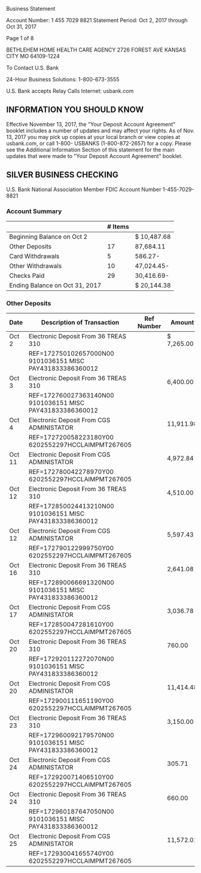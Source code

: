 
Business Statement

Account Number:
1 455 7029 8821
Statement Period:
Oct 2, 2017
through
Oct 31, 2017

Page 1 of 8

BETHLEHEM HOME HEALTH CARE AGENCY
2726 FOREST AVE
KANSAS CITY MO 64109-1224

To Contact U.S. Bank

24-Hour Business
Solutions: 1-800-673-3555

U.S. Bank accepts Relay Calls
Internet: usbank.com

## INFORMATION YOU SHOULD KNOW

Effective November 13, 2017, the "Your Deposit Account Agreement" booklet includes a number of updates and may affect
your rights. As of Nov. 13, 2017 you may pick up copies at your local branch or view copies at usbank.com, or call 1-800-
USBANKS (1-800-872-2657) for a copy. Please see the Additional Information Section of this statement for the main updates that
were made to "Your Deposit Account Agreement" booklet.

## SILVER BUSINESS CHECKING
U.S. Bank National Association                                                 Member FDIC
                                                                Account Number 1-455-7029-8821
### Account Summary

| | # Items | |
|---|---|---|
| Beginning Balance on Oct 2 | | $ 10,487.68 |
| Other Deposits | 17 | 87,684.11 |
| Card Withdrawals | 5 | 586.27- |
| Other Withdrawals | 10 | 47,024.45- |
| Checks Paid | 29 | 30,416.69- |
| Ending Balance on Oct 31, 2017 | | $ 20,144.38 |

### Other Deposits

| Date | Description of Transaction | Ref Number | Amount |
|---|---|---|---|
| Oct 2 | Electronic Deposit From 36 TREAS 310 | | $ 7,265.00 |
| | REF=172750102657000N00 9101036151 MISC PAY431833386360012 | | |
| Oct 3 | Electronic Deposit From 36 TREAS 310 | | 6,400.00 |
| | REF=172760027363140N00 9101036151 MISC PAY431833386360012 | | |
| Oct 4 | Electronic Deposit From CGS ADMINISTATOR | | 11,911.98 |
| | REF=172720058223180Y00 6202552297HCCLAIMPMT267605 | | |
| Oct 11 | Electronic Deposit From CGS ADMINISTATOR | | 4,972.84 |
| | REF=172780042278970Y00 6202552297HCCLAIMPMT267605 | | |
| Oct 12 | Electronic Deposit From 36 TREAS 310 | | 4,510.00 |
| | REF=172850024413210N00 9101036151 MISC PAY431833386360012 | | |
| Oct 12 | Electronic Deposit From CGS ADMINISTATOR | | 5,597.43 |
| | REF=172790122999750Y00 6202552297HCCLAIMPMT267605 | | |
| Oct 16 | Electronic Deposit From 36 TREAS 310 | | 2,641.08 |
| | REF=172890066691320N00 9101036151 MISC PAY431833386360012 | | |
| Oct 17 | Electronic Deposit From CGS ADMINISTATOR | | 3,036.78 |
| | REF=172850047281610Y00 6202552297HCCLAIMPMT267605 | | |
| Oct 20 | Electronic Deposit From 36 TREAS 310 | | 760.00 |
| | REF=172920112272070N00 9101036151 MISC PAY431833386360012 | | |
| Oct 20 | Electronic Deposit From CGS ADMINISTATOR | | 11,414.48 |
| | REF=172900111651190Y00 6202552297HCCLAIMPMT267605 | | |
| Oct 23 | Electronic Deposit From 36 TREAS 310 | | 3,150.00 |
| | REF=172960092179570N00 9101036151 MISC PAY431833386360012 | | |
| Oct 24 | Electronic Deposit From CGS ADMINISTATOR | | 305.71 |
| | REF=172920071406510Y00 6202552297HCCLAIMPMT267605 | | |
| Oct 24 | Electronic Deposit From 36 TREAS 310 | | 660.00 |
| | REF=172960187647050N00 9101036151 MISC PAY431833386360012 | | |
| Oct 25 | Electronic Deposit From CGS ADMINISTATOR | | 11,572.01 |
| | REF=172930041655740Y00 6202552297HCCLAIMPMT267605 | | |
